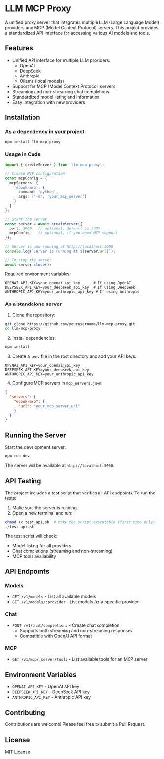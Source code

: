 # LLM MCP Proxy

A unified proxy server that integrates multiple LLM (Large Language Model) providers and MCP (Model Context Protocol) servers. This project provides a standardized API interface for accessing various AI models and tools.

## Features

- Unified API interface for multiple LLM providers:
  - OpenAI
  - DeepSeek
  - Anthropic
  - Ollama (local models)
- Support for MCP (Model Context Protocol) servers
- Streaming and non-streaming chat completions
- Standardized model listing and information
- Easy integration with new providers

## Installation

### As a dependency in your project

```bash
npm install llm-mcp-proxy
```

### Usage in Code

```typescript
import { createServer } from 'llm-mcp-proxy';

// Create MCP configuration
const mcpConfig = {
  mcpServers: {
    'ebook-mcp': {
      command: 'python',
      args: ['-m', 'your_mcp_server']
    }
  }
};

// Start the server
const server = await createServer({
  port: 3000,  // optional, default is 3000
  mcpConfig    // optional, if you need MCP support
});

// Server is now running at http://localhost:3000
console.log(`Server is running at ${server.url}`);

// To stop the server
await server.close();
```

Required environment variables:
```env
OPENAI_API_KEY=your_openai_api_key      # If using OpenAI
DEEPSEEK_API_KEY=your_deepseek_api_key  # If using DeepSeek
ANTHROPIC_API_KEY=your_anthropic_api_key # If using Anthropic
```

### As a standalone server

1. Clone the repository:
```bash
git clone https://github.com/yourusername/llm-mcp-proxy.git
cd llm-mcp-proxy
```

2. Install dependencies:
```bash
npm install
```

3. Create a `.env` file in the root directory and add your API keys:
```env
OPENAI_API_KEY=your_openai_api_key
DEEPSEEK_API_KEY=your_deepseek_api_key
ANTHROPIC_API_KEY=your_anthropic_api_key
```

4. Configure MCP servers in `mcp_servers.json`:
```json
{
  "servers": {
    "ebook-mcp": {
      "url": "your_mcp_server_url"
    }
  }
}
```

## Running the Server

Start the development server:
```bash
npm run dev
```

The server will be available at `http://localhost:3000`.

## API Testing

The project includes a test script that verifies all API endpoints. To run the tests:

1. Make sure the server is running
2. Open a new terminal and run:
```bash
chmod +x test_api.sh  # Make the script executable (first time only)
./test_api.sh
```

The test script will check:
- Model listing for all providers
- Chat completions (streaming and non-streaming)
- MCP tools availability

## API Endpoints

### Models
- `GET /v1/models` - List all available models
- `GET /v1/models/:provider` - List models for a specific provider

### Chat
- `POST /v1/chat/completions` - Create chat completion
  - Supports both streaming and non-streaming responses
  - Compatible with OpenAI API format

### MCP
- `GET /v1/mcp/:server/tools` - List available tools for an MCP server

## Environment Variables

- `OPENAI_API_KEY` - OpenAI API key
- `DEEPSEEK_API_KEY` - DeepSeek API key
- `ANTHROPIC_API_KEY` - Anthropic API key

## Contributing

Contributions are welcome! Please feel free to submit a Pull Request.

## License

[MIT License](LICENSE)
